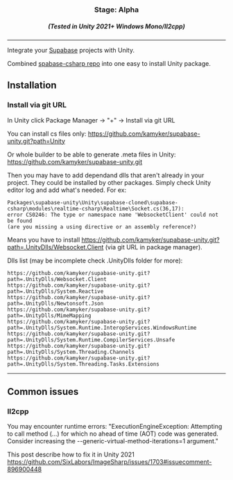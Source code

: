 <h3 align="center">Stage: Alpha</h3>
<h5 align="center">(Tested in Unity 2021+ Windows Mono/Il2cpp)</h5>

---

Integrate your [Supabase](https://supabase.io) projects with Unity.

Combined [spabase-csharp repo](https://github.com/supabase-community/supabase-csharp) into one easy to install Unity package.

## Installation

### Install via git URL
In Unity click Package Manager -> "+" -> Install via git URL

You can install cs files only: https://github.com/kamyker/supabase-unity.git?path=Unity

Or whole builder to be able to generate .meta files in Unity: https://github.com/kamyker/supabase-unity.git

Then you may have to add dependand dlls that aren't already in your project. They could be installed by other packages. Simply check Unity editor log and add what's needed. For ex:

```
Packages\supabase-unity\Unity\supabase-cloned\supabase-csharp\modules\realtime-csharp\Realtime\Socket.cs(36,17):
error CS0246: The type or namespace name 'WebsocketClient' could not be found
(are you missing a using directive or an assembly reference?)
```

Means you have to install https://github.com/kamyker/supabase-unity.git?path=.UnityDlls/Websocket.Client (via git URL in package manager). 

Dlls list (may be incomplete check .UnityDlls folder for more):

```
https://github.com/kamyker/supabase-unity.git?path=.UnityDlls/Websocket.Client
https://github.com/kamyker/supabase-unity.git?path=.UnityDlls/System.Reactive
https://github.com/kamyker/supabase-unity.git?path=.UnityDlls/Newtonsoft.Json
https://github.com/kamyker/supabase-unity.git?path=.UnityDlls/MimeMapping
https://github.com/kamyker/supabase-unity.git?path=.UnityDlls/System.Runtime.InteropServices.WindowsRuntime
https://github.com/kamyker/supabase-unity.git?path=.UnityDlls/System.Runtime.CompilerServices.Unsafe
https://github.com/kamyker/supabase-unity.git?path=.UnityDlls/System.Threading.Channels
https://github.com/kamyker/supabase-unity.git?path=.UnityDlls/System.Threading.Tasks.Extensions
```

---

## Common issues
### Il2cpp
You may encounter runtime errors: "ExecutionEngineException: Attempting to call method (...) for which no ahead of time (AOT) code was generated.  Consider increasing the --generic-virtual-method-iterations=1 argument."

This post describe how to fix it in Unity 2021 https://github.com/SixLabors/ImageSharp/issues/1703#issuecomment-896900448
